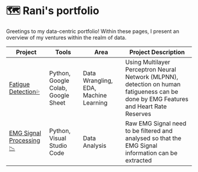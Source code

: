 # 🗺 Rani's portfolio
Greetings to my data-centric portfolio! Within these pages, I present an overview of my ventures within the realm of data.

| Project         | Tools   | Area | Project Description |
|-----------------|---------|------|---------------------|
|[Fatigue Detection💦](https://github.com/punyarani/tugasakhir/blob/main/MLPNN_EMG%20Fatigue%20Detection.ipynb)|Python, Google Colab, Google Sheet |Data Wrangling, EDA, Machine Learning| Using Multilayer Perceptron Neural Network (MLPNN), detection on human fatigueness can be done by EMG Features and Heart Rate Reserves
|[EMG Signal Processing📉](https://github.com/punyarani/tugasakhir/blob/main/Signal%20Processing.ipynb)|Python, Visual Studio Code|Data Analysis|Raw EMG Signal need to be filtered and analysed so that the EMG Signal information can be extracted|


